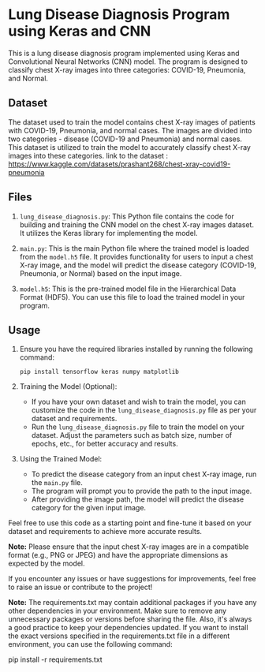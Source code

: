 # Lung Disease Diagnosis Program using Keras and CNN

This is a lung disease diagnosis program implemented using Keras and Convolutional Neural Networks (CNN) model. The program is designed to classify chest X-ray images into three categories: COVID-19, Pneumonia, and Normal.

## Dataset
The dataset used to train the model contains chest X-ray images of patients with COVID-19, Pneumonia, and normal cases. The images are divided into two categories - disease (COVID-19 and Pneumonia) and normal cases. This dataset is utilized to train the model to accurately classify chest X-ray images into these categories.
link to the dataset : https://www.kaggle.com/datasets/prashant268/chest-xray-covid19-pneumonia

## Files

1. `lung_disease_diagnosis.py`: This Python file contains the code for building and training the CNN model on the chest X-ray images dataset. It utilizes the Keras library for implementing the model.

2. `main.py`: This is the main Python file where the trained model is loaded from the `model.h5` file. It provides functionality for users to input a chest X-ray image, and the model will predict the disease category (COVID-19, Pneumonia, or Normal) based on the input image.

3. `model.h5`: This is the pre-trained model file in the Hierarchical Data Format (HDF5). You can use this file to load the trained model in your program.

## Usage

1. Ensure you have the required libraries installed by running the following command:
   ```
   pip install tensorflow keras numpy matplotlib
   ```

2. Training the Model (Optional):
   - If you have your own dataset and wish to train the model, you can customize the code in the `lung_disease_diagnosis.py` file as per your dataset and requirements.
   - Run the `lung_disease_diagnosis.py` file to train the model on your dataset. Adjust the parameters such as batch size, number of epochs, etc., for better accuracy and results.

3. Using the Trained Model:
   - To predict the disease category from an input chest X-ray image, run the `main.py` file.
   - The program will prompt you to provide the path to the input image.
   - After providing the image path, the model will predict the disease category for the given input image.

Feel free to use this code as a starting point and fine-tune it based on your dataset and requirements to achieve more accurate results.

**Note:** Please ensure that the input chest X-ray images are in a compatible format (e.g., PNG or JPEG) and have the appropriate dimensions as expected by the model.

If you encounter any issues or have suggestions for improvements, feel free to raise an issue or contribute to the project!

**Note:** The requirements.txt may contain additional packages if you have any other dependencies in your environment. Make sure to remove any unnecessary packages or versions before sharing the file. Also, it's always a good practice to keep your dependencies updated. If you want to install the exact versions specified in the requirements.txt file in a different environment, you can use the following command:

pip install -r requirements.txt
